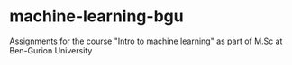 # machine-learning-bgu
Assignments for the course "Intro to machine learning" as part of M.Sc at Ben-Gurion University
